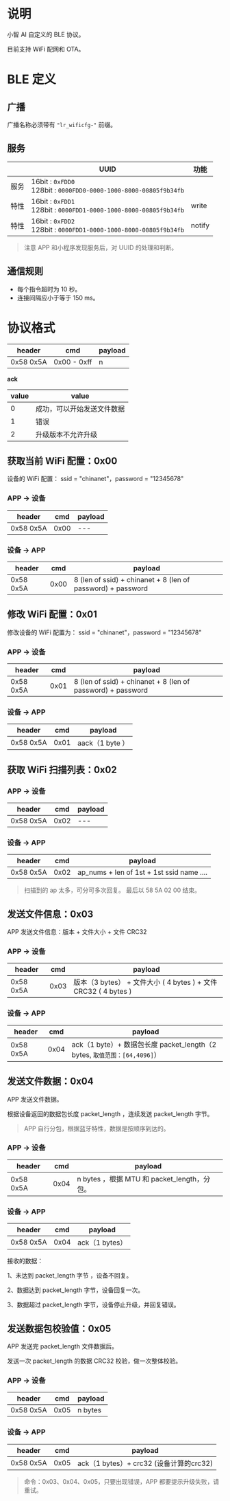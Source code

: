 # 说明

小智 AI 自定义的 BLE 协议。

目前支持 WiFi 配网和 OTA。

# BLE 定义

## 广播

广播名称必须带有 `"lr_wificfg-"` 前缀。

## 服务

|      | UUID                                                                  | 功能          |
| ---- | --------------------------------------------------------------------- | ------------- |
| 服务 | 16bit : `0xFDD0`  <br>128bit : `0000FDD0-0000-1000-8000-00805f9b34fb` |               |
| 特性 | 16bit : `0xFDD1`  <br>128bit : `0000FDD1-0000-1000-8000-00805f9b34fb` | write |
| 特性 | 16bit : `0xFDD2`  <br>128bit : `0000FDD1-0000-1000-8000-00805f9b34fb` | notify |

> 注意 APP 和小程序发现服务后，对 UUID 的处理和判断。

## 通信规则

- 每个指令超时为 10 秒。
- 连接间隔应小于等于 150 ms。

# 协议格式

| header  |  cmd | payload  |
| ------------ | ------------ | ------------ |
| 0x58 0x5A  | 0x00 - 0xff  |  n |

**ack**

| value | value                      |
| ----- | -------------------------- |
| 0     | 成功，可以开始发送文件数据 |
| 1    | 错误 |
| 2    | 升级版本不允许升级 |

## 获取当前 WiFi 配置：0x00

设备的 WiFi 配置： ssid = "chinanet"，password = "12345678"

### APP -> 设备

| header  |  cmd |  payload  |
| ------------ | ------------ | ------------ |
| 0x58 0x5A  | 0x00  |  --- |

### 设备 -> APP

| header  |  cmd |  payload |
| ------------ | ------------ | ------------ |
| 0x58 0x5A  | 0x00  |  8 (len of ssid) + chinanet + 8 (len of password) + password |

## 修改 WiFi 配置：0x01

修改设备的 WiFi 配置为： ssid = "chinanet"，password = "12345678"

### APP -> 设备

| header  |  cmd |  payload  |
| ------------ | ------------ | ------------ |
| 0x58 0x5A  | 0x01  |  8 (len of ssid) + chinanet + 8 (len of password) + password  |

### 设备 -> APP

| header    | cmd | payload                                   |
| --------- | --- | ----------------------------------------- |
| 0x58 0x5A | 0x01   | aack（1 byte ） |

## 获取 WiFi 扫描列表：0x02

### APP -> 设备

| header  |  cmd |  payload  |
| ------------ | ------------ | ------------ |
| 0x58 0x5A  | 0x02 |  --- |

### 设备 -> APP

| header    | cmd  | payload                              |
| --------- | ---- | ------------------------------------ |
| 0x58 0x5A | 0x02 | ap_nums + len of 1st + 1st ssid name .... |


> 扫描到的 ap 太多，可分可多次回复。
> 最后以 58 5A 02 00 结束。

## 发送文件信息：0x03

APP 发送文件信息：版本 + 文件大小 + 文件 CRC32

### APP -> 设备

| header  |  cmd |  payload  |
| ------------ | ------------ | ------------ |
| 0x58 0x5A  | 0x03 |  版本（3 bytes） + 文件大小 ( 4 bytes ) + 文件 CRC32 ( 4 bytes ) |

### 设备 -> APP

| header    | cmd  | payload                                                           |
| --------- | ---- | ----------------------------------------------------------------- |
| 0x58 0x5A | 0x04 | ack（1 byte）+ 数据包长度 packet_length（2 bytes, `取值范围：[64,4096]`） |



## 发送文件数据：0x04

APP 发送文件数据。

根据设备返回的数据包长度 packet_length ，连续发送 packet_length 字节。
> APP 自行分包，根据蓝牙特性，数据是按顺序到达的。

### APP -> 设备

| header  |  cmd |  payload  |
| ------------ | ------------ | ------------ |
| 0x58 0x5A  | 0x04 |  n bytes ，根据 MTU 和 packet_length，分包。 |

### 设备 -> APP


| header    | cmd  | payload                                                           |
| --------- | ---- | ----------------------------------------------------------------- |
| 0x58 0x5A | 0x04 | ack（1 bytes） |

接收的数据：

1、未达到 packet_length 字节 ，设备不回复。

2、数据达到 packet_length 字节，设备回复一次。

3、数据超过 packet_length 字节，设备停止升级，并回复错误。

## 发送数据包校验值：0x05

APP 发送完 packet_length 文件数据后。

发送一次 packet_length 的数据 CRC32 校验，做一次整体校验。

### APP -> 设备

| header  |  cmd |  payload  |
| ------------ | ------------ | ------------ |
| 0x58 0x5A  | 0x05 |  n bytes |

### 设备 -> APP

| header    | cmd  | payload                                                           |
| --------- | ---- | ----------------------------------------------------------------- |
| 0x58 0x5A | 0x05 | ack（1 bytes）+ crc32 (设备计算的crc32) |


> 命令：0x03、0x04、0x05，只要出现错误，APP 都要提示升级失败，请重试。
